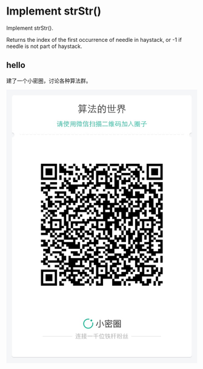 # Implement strStr() 

Implement strStr().

Returns the index of the first occurrence of needle in haystack, or -1 if needle is not part of haystack.



## hello

建了一个小密圈，讨论各种算法群。  

![小密圈](../../suanfa_xiaomiquan.jpg)

